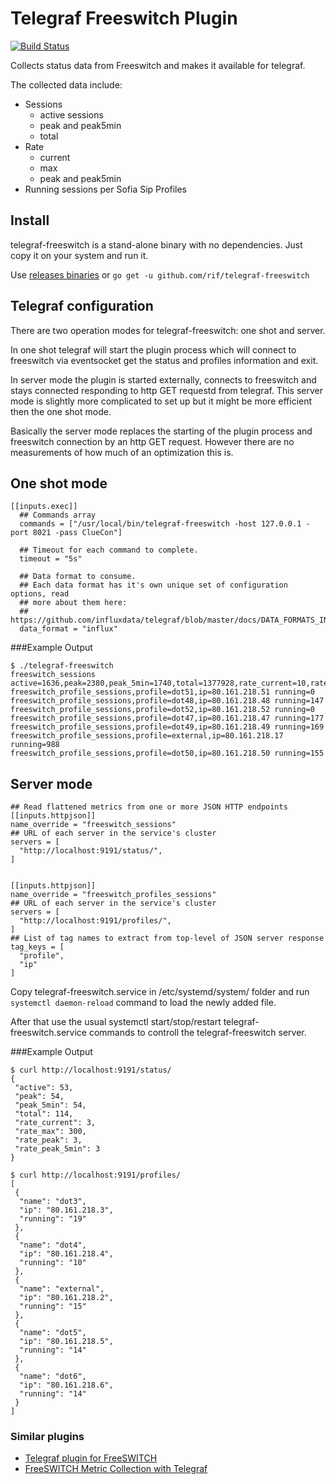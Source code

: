 # Telegraf Freeswitch Plugin
[![Build Status](https://travis-ci.org/rif/telegraf-freeswitch.svg?branch=master)](https://travis-ci.org/rif/telegraf-freeswitch)

Collects status data from Freeswitch and makes it available for telegraf.

The collected data include:

- Sessions
  - active sessions
  - peak and peak5min
  - total
- Rate
  - current
  - max
  - peak and peak5min
- Running sessions per Sofia Sip Profiles


## Install
telegraf-freeswitch is a stand-alone binary with no dependencies. Just copy it on your system and run it.

Use [releases binaries](https://github.com/rif/telegraf-freeswitch/releases) or ```go get -u github.com/rif/telegraf-freeswitch```

## Telegraf configuration

There are two operation modes for telegraf-freeswitch: one shot and server.

In one shot telegraf will start the plugin process which will connect to freeswitch via eventsocket get the status and profiles information and exit.

In server mode the plugin is started externally, connects to freeswitch and stays connected responding to http GET requestd from telegraf. This server mode is slightly more complicated to set up but it might be more efficient then the one shot mode.

Basically the server mode replaces the starting of the plugin process and freeswitch connection by an http GET request. However there are no measurements of how much of an optimization this is.

## One shot mode

```
[[inputs.exec]]
  ## Commands array
  commands = ["/usr/local/bin/telegraf-freeswitch -host 127.0.0.1 -port 8021 -pass ClueCon"]

  ## Timeout for each command to complete.
  timeout = "5s"

  ## Data format to consume.
  ## Each data format has it's own unique set of configuration options, read
  ## more about them here:
  ## https://github.com/influxdata/telegraf/blob/master/docs/DATA_FORMATS_INPUT.md
  data_format = "influx"
```

###Example Output
```
$ ./telegraf-freeswitch
freeswitch_sessions active=1636,peak=2380,peak_5min=1740,total=1377928,rate_current=10,rate_max=300,rate_peak=234,rate_peak_5min=25
freeswitch_profile_sessions,profile=dot51,ip=80.161.218.51 running=0
freeswitch_profile_sessions,profile=dot48,ip=80.161.218.48 running=147
freeswitch_profile_sessions,profile=dot52,ip=80.161.218.52 running=0
freeswitch_profile_sessions,profile=dot47,ip=80.161.218.47 running=177
freeswitch_profile_sessions,profile=dot49,ip=80.161.218.49 running=169
freeswitch_profile_sessions,profile=external,ip=80.161.218.17 running=988
freeswitch_profile_sessions,profile=dot50,ip=80.161.218.50 running=155
```

## Server mode

```
## Read flattened metrics from one or more JSON HTTP endpoints
[[inputs.httpjson]]
name_override = "freeswitch_sessions"
## URL of each server in the service's cluster
servers = [
  "http://localhost:9191/status/",
]


[[inputs.httpjson]]
name_override = "freeswitch_profiles_sessions"
## URL of each server in the service's cluster
servers = [
  "http://localhost:9191/profiles/",
]
## List of tag names to extract from top-level of JSON server response
tag_keys = [
  "profile",
  "ip"
]
```

Copy telegraf-freeswitch.service in /etc/systemd/system/ folder and run ```systemctl daemon-reload``` command to load the newly added file.

After that use the usual systemctl start/stop/restart telegraf-freeswitch.service commands to controll the telegraf-freeswitch server.

###Example Output
```
$ curl http://localhost:9191/status/
{
 "active": 53,
 "peak": 54,
 "peak_5min": 54,
 "total": 114,
 "rate_current": 3,
 "rate_max": 300,
 "rate_peak": 3,
 "rate_peak_5min": 3
}

$ curl http://localhost:9191/profiles/
[
 {
  "name": "dot3",
  "ip": "80.161.218.3",
  "running": "19"
 },
 {
  "name": "dot4",
  "ip": "80.161.218.4",
  "running": "10"
 },
 {
  "name": "external",
  "ip": "80.161.218.2",
  "running": "15"
 },
 {
  "name": "dot5",
  "ip": "80.161.218.5",
  "running": "14"
 },
 {
  "name": "dot6",
  "ip": "80.161.218.6",
  "running": "14"
 }
]
```

### Similar plugins
- [Telegraf plugin for FreeSWITCH ](https://github.com/areski/freeswitch-telegraf-plugin)
- [FreeSWITCH Metric Collection with Telegraf](https://github.com/moises-silva/freeswitch-telegraf)
